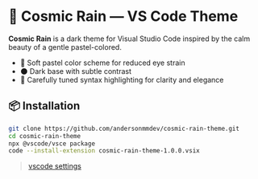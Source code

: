 # 🌌 Cosmic Rain — VS Code Theme

**Cosmic Rain** is a dark theme for Visual Studio Code inspired by the calm beauty of a gentle pastel-colored.

- 🎨 Soft pastel color scheme for reduced eye strain
- 🌑 Dark base with subtle contrast
- 💫 Carefully tuned syntax highlighting for clarity and elegance

## 📦 Installation

```bash
git clone https://github.com/andersonmmdev/cosmic-rain-theme.git
cd cosmic-rain-theme
npx @vscode/vsce package
code --install-extension cosmic-rain-theme-1.0.0.vsix
```

> [vscode settings](https://github.com/Andersonmdev/cosmic-rain-theme/blob/main/.vscode/settings.json)
